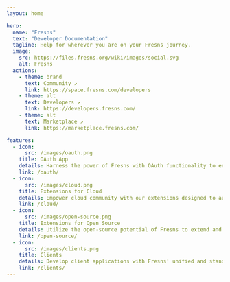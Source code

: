 ```yaml
---
layout: home

hero:
  name: "Fresns"
  text: "Developer Documentation"
  tagline: Help for wherever you are on your Fresns journey.
  image:
    src: https://files.fresns.org/wiki/images/social.svg
    alt: Fresns
  actions:
    - theme: brand
      text: Community ↗
      link: https://space.fresns.com/developers
    - theme: alt
      text: Developers ↗
      link: https://developers.fresns.com/
    - theme: alt
      text: Marketplace ↗
      link: https://marketplace.fresns.com/

features:
  - icon: 
      src: /images/oauth.png
    title: OAuth App
    details: Harness the power of Fresns with OAuth functionality to enhance your applications. Enable Fresns account logins to streamline authentication and fortify cross-platform connectivity for users.
    link: /oauth/
  - icon: 
      src: /images/cloud.png
    title: Extensions for Cloud
    details: Empower cloud community with our extensions designed to augment cloud service capabilities. These tools provide a robust foundation for users to innovate and expand upon cloud functionalities.
    link: /cloud/
  - icon: 
      src: /images/open-source.png
    title: Extensions for Open Source
    details: Utilize the open-source potential of Fresns to extend and fortify its core capabilities. Our framework offers developers the flexibility to enhance the community experience and add personalized functionality.
    link: /open-source/
  - icon: 
      src: /images/clients.png
    title: Clients
    details: Develop client applications with Fresns' unified and standardized APIs. Craft applications suited for various environments with a single development effort, ensuring compatibility and developer efficiency.
    link: /clients/
---
```

